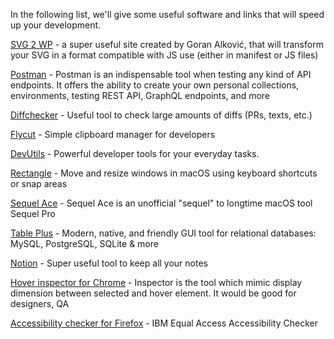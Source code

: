 In the following list, we'll give some useful software and links that will speed up your development.

[SVG 2 WP](https://svg-2-wp.goranalkovic.com/) - a super useful site created by Goran Alković, that will transform your SVG in a format compatible with JS use (either in manifest or JS files)

[Postman](https://www.postman.com/) - Postman is an indispensable tool when testing any kind of API endpoints. It offers the ability to create your own personal collections, environments, testing REST API, GraphQL endpoints, and more

[Diffchecker](https://www.diffchecker.com/) - Useful tool to check large amounts of diffs (PRs, texts, etc.)

[Flycut](https://apps.apple.com/us/app/flycut-clipboard-manager/id442160987?mt=12) - Simple clipboard manager for developers

[DevUtils](https://devutils.app/) - Powerful developer tools for your everyday tasks.

[Rectangle](https://rectangleapp.com/) - Move and resize windows in macOS using keyboard shortcuts or snap areas

[Sequel Ace](https://apps.apple.com/us/app/sequel-ace/id1518036000?mt=12) - Sequel Ace is an unofficial "sequel" to longtime macOS tool Sequel Pro

[Table Plus](https://tableplus.com/) - Modern, native, and friendly GUI tool for relational databases: MySQL, PostgreSQL, SQLite & more

[Notion](https://www.notion.so/) - Super useful tool to keep all your notes

[Hover inspector for Chrome](https://chrome.google.com/webstore/detail/hover-inspector-like-in-z/jbhnejndccdjigppalbbiphlbaaehpln/related?hl=en) - Inspector is the tool which mimic display dimension between selected and hover element. It would be good for designers, QA

[Accessibility checker for Firefox](https://addons.mozilla.org/en-US/firefox/addon/accessibility-checker/) - IBM Equal Access Accessibility Checker